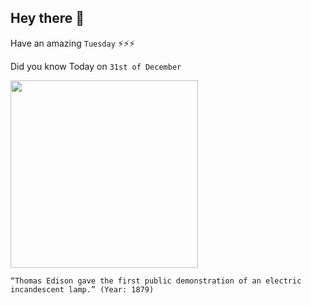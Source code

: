 ## Hey there 👋
Have an amazing `Tuesday` ⚡⚡⚡

Did you know Today on `31st of December`
 
 [<img src="https://upload.wikimedia.org/wikipedia/commons/7/76/Edison_bulb.jpg" width="300" />](https://en.wikipedia.org/wiki/Thomas_Edison#:~:text=Edison%20made%20the%20first%20public,the%20rich%20will%20burn%20candles.%22) 
 ```
“Thomas Edison gave the first public demonstration of an electric incandescent lamp.” (Year: 1879)
```
